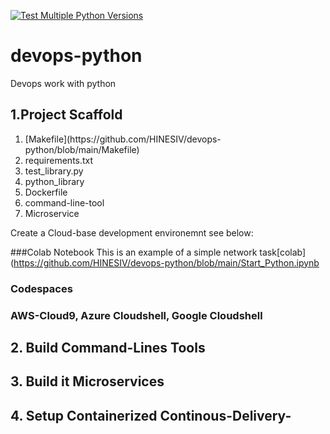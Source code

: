 [![Test Multiple Python Versions](https://github.com/HINESIV/devops-python/actions/workflows/main.yml/badge.svg)](https://github.com/HINESIV/devops-python/actions/workflows/main.yml)
# devops-python
Devops work with python


## 1.Project Scaffold
<ol>
<li>[Makefile](https://github.com/HINESIV/devops-python/blob/main/Makefile)</li>
<li>requirements.txt</li>
<li>test_library.py</li>
<li>python_library</li>
<li>Dockerfile</li>
<li>command-line-tool</li>
<li>Microservice</li>
</ol>

Create a Cloud-base development environemnt see below: 

###Colab Notebook
This is an example of a simple network task[colab](https://github.com/HINESIV/devops-python/blob/main/Start_Python.ipynb

### Codespaces

### AWS-Cloud9, Azure Cloudshell, Google Cloudshell




## 2. Build Command-Lines Tools

## 3. Build it Microservices

## 4. Setup Containerized Continous-Delivery-
